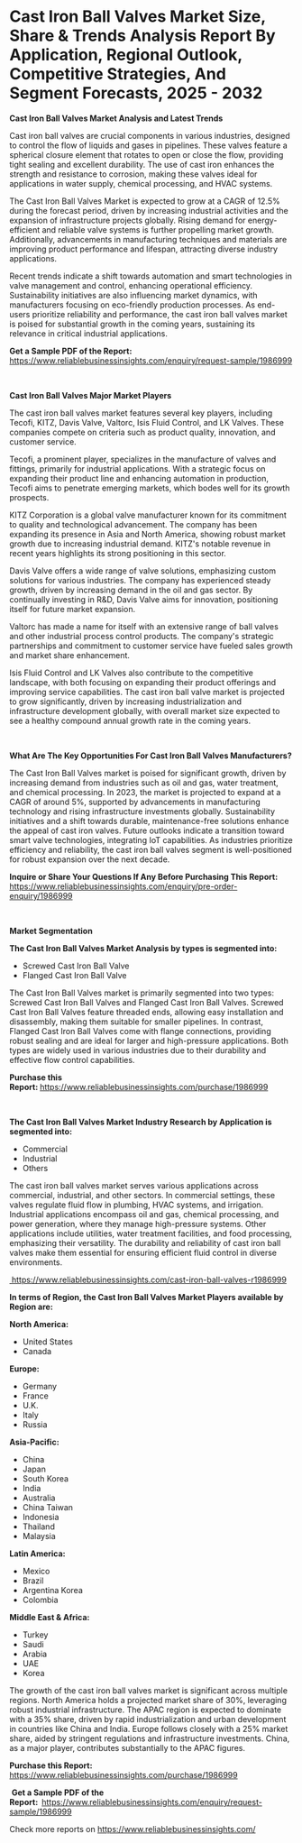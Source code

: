 <p><h1>Cast Iron Ball Valves Market Size, Share & Trends Analysis Report By Application, Regional Outlook, Competitive Strategies, And Segment Forecasts, 2025 - 2032</h1></p><p><strong>Cast Iron Ball Valves Market Analysis and Latest Trends</strong></p>
<p><p>Cast iron ball valves are crucial components in various industries, designed to control the flow of liquids and gases in pipelines. These valves feature a spherical closure element that rotates to open or close the flow, providing tight sealing and excellent durability. The use of cast iron enhances the strength and resistance to corrosion, making these valves ideal for applications in water supply, chemical processing, and HVAC systems.</p><p>The Cast Iron Ball Valves Market is expected to grow at a CAGR of 12.5% during the forecast period, driven by increasing industrial activities and the expansion of infrastructure projects globally. Rising demand for energy-efficient and reliable valve systems is further propelling market growth. Additionally, advancements in manufacturing techniques and materials are improving product performance and lifespan, attracting diverse industry applications. </p><p>Recent trends indicate a shift towards automation and smart technologies in valve management and control, enhancing operational efficiency. Sustainability initiatives are also influencing market dynamics, with manufacturers focusing on eco-friendly production processes. As end-users prioritize reliability and performance, the cast iron ball valves market is poised for substantial growth in the coming years, sustaining its relevance in critical industrial applications.</p></p>
<p><strong>Get a Sample PDF of the Report:&nbsp;</strong> <a href="https://www.reliablebusinessinsights.com/enquiry/request-sample/1986999?utm_campaign=2566&utm_medium=2&utm_source=Github&utm_content=ia&utm_term=20022025&utm_id=cast-iron-ball-valves">https://www.reliablebusinessinsights.com/enquiry/request-sample/1986999</a></p>
<p>&nbsp;</p>
<p><strong>Cast Iron Ball Valves Major Market Players</strong></p>
<p><p>The cast iron ball valves market features several key players, including Tecofi, KITZ, Davis Valve, Valtorc, Isis Fluid Control, and LK Valves. These companies compete on criteria such as product quality, innovation, and customer service.</p><p>Tecofi, a prominent player, specializes in the manufacture of valves and fittings, primarily for industrial applications. With a strategic focus on expanding their product line and enhancing automation in production, Tecofi aims to penetrate emerging markets, which bodes well for its growth prospects.</p><p>KITZ Corporation is a global valve manufacturer known for its commitment to quality and technological advancement. The company has been expanding its presence in Asia and North America, showing robust market growth due to increasing industrial demand. KITZ's notable revenue in recent years highlights its strong positioning in this sector.</p><p>Davis Valve offers a wide range of valve solutions, emphasizing custom solutions for various industries. The company has experienced steady growth, driven by increasing demand in the oil and gas sector. By continually investing in R&D, Davis Valve aims for innovation, positioning itself for future market expansion.</p><p>Valtorc has made a name for itself with an extensive range of ball valves and other industrial process control products. The company's strategic partnerships and commitment to customer service have fueled sales growth and market share enhancement.</p><p>Isis Fluid Control and LK Valves also contribute to the competitive landscape, with both focusing on expanding their product offerings and improving service capabilities. The cast iron ball valve market is projected to grow significantly, driven by increasing industrialization and infrastructure development globally, with overall market size expected to see a healthy compound annual growth rate in the coming years.</p></p>
<p>&nbsp;</p>
<p><strong>What Are The Key Opportunities For Cast Iron Ball Valves Manufacturers?</strong></p>
<p><p>The Cast Iron Ball Valves market is poised for significant growth, driven by increasing demand from industries such as oil and gas, water treatment, and chemical processing. In 2023, the market is projected to expand at a CAGR of around 5%, supported by advancements in manufacturing technology and rising infrastructure investments globally. Sustainability initiatives and a shift towards durable, maintenance-free solutions enhance the appeal of cast iron valves. Future outlooks indicate a transition toward smart valve technologies, integrating IoT capabilities. As industries prioritize efficiency and reliability, the cast iron ball valves segment is well-positioned for robust expansion over the next decade.</p></p>
<p><strong>Inquire or Share Your Questions If Any Before Purchasing This Report:</strong> <a href="https://www.reliablebusinessinsights.com/enquiry/pre-order-enquiry/1986999?utm_campaign=2566&utm_medium=2&utm_source=Github&utm_content=ia&utm_term=20022025&utm_id=cast-iron-ball-valves">https://www.reliablebusinessinsights.com/enquiry/pre-order-enquiry/1986999</a></p>
<p>&nbsp;</p>
<p><strong>Market Segmentation</strong></p>
<p><strong>The Cast Iron Ball Valves Market Analysis by types is segmented into:</strong></p>
<p><ul><li>Screwed Cast Iron Ball Valve</li><li>Flanged Cast Iron Ball Valve</li></ul></p>
<p><p>The Cast Iron Ball Valves market is primarily segmented into two types: Screwed Cast Iron Ball Valves and Flanged Cast Iron Ball Valves. Screwed Cast Iron Ball Valves feature threaded ends, allowing easy installation and disassembly, making them suitable for smaller pipelines. In contrast, Flanged Cast Iron Ball Valves come with flange connections, providing robust sealing and are ideal for larger and high-pressure applications. Both types are widely used in various industries due to their durability and effective flow control capabilities.</p></p>
<p><strong>Purchase this Report:&nbsp;</strong><a href="https://www.reliablebusinessinsights.com/purchase/1986999?utm_campaign=2566&utm_medium=2&utm_source=Github&utm_content=ia&utm_term=20022025&utm_id=cast-iron-ball-valves">https://www.reliablebusinessinsights.com/purchase/1986999</a></p>
<p>&nbsp;</p>
<p><strong>The Cast Iron Ball Valves Market Industry Research by Application is segmented into:</strong></p>
<p><ul><li>Commercial</li><li>Industrial</li><li>Others</li></ul></p>
<p><p>The cast iron ball valves market serves various applications across commercial, industrial, and other sectors. In commercial settings, these valves regulate fluid flow in plumbing, HVAC systems, and irrigation. Industrial applications encompass oil and gas, chemical processing, and power generation, where they manage high-pressure systems. Other applications include utilities, water treatment facilities, and food processing, emphasizing their versatility. The durability and reliability of cast iron ball valves make them essential for ensuring efficient fluid control in diverse environments.</p></p>
<p><a href="https://www.reliablebusinessinsights.com/cast-iron-ball-valves-r1986999?utm_campaign=2566&utm_medium=2&utm_source=Github&utm_content=ia&utm_term=20022025&utm_id=cast-iron-ball-valves">&nbsp;https://www.reliablebusinessinsights.com/cast-iron-ball-valves-r1986999</a></p>
<p><strong>In terms of Region, the Cast Iron Ball Valves Market Players available by Region are:</strong></p>
<p>
    <p> <strong> North America: </strong>
        <ul>
            <li>United States</li>
            <li>Canada</li>
        </ul>
        </p> 
    <p> <strong> Europe: </strong>
        <ul>
            <li>Germany</li>
            <li>France</li>
            <li>U.K.</li>
            <li>Italy</li>
            <li>Russia</li>
        </ul>
        </p> 
    <p> <strong> Asia-Pacific: </strong>
        <ul>
            <li>China</li>
            <li>Japan</li>
            <li>South Korea</li>
            <li>India</li>
            <li>Australia</li>
            <li>China Taiwan</li>
            <li>Indonesia</li>
            <li>Thailand</li>
            <li>Malaysia</li>
        </ul>
        </p> 
    <p> <strong> Latin America: </strong>
        <ul>
            <li>Mexico</li>
            <li>Brazil</li>
            <li>Argentina Korea</li>
            <li>Colombia</li>
        </ul>
        </p> 
    <p> <strong> Middle East & Africa: </strong>
        <ul>
            <li>Turkey</li>
            <li>Saudi</li>
            <li>Arabia</li>
            <li>UAE</li>
            <li>Korea</li>
        </ul>
    </p>
    </p>
<p><p>The growth of the cast iron ball valves market is significant across multiple regions. North America holds a projected market share of 30%, leveraging robust industrial infrastructure. The APAC region is expected to dominate with a 35% share, driven by rapid industrialization and urban development in countries like China and India. Europe follows closely with a 25% market share, aided by stringent regulations and infrastructure investments. China, as a major player, contributes substantially to the APAC figures.</p></p>
<p><strong>Purchase this Report: </strong><a href="https://www.reliablebusinessinsights.com/purchase/1986999?utm_campaign=2566&utm_medium=2&utm_source=Github&utm_content=ia&utm_term=20022025&utm_id=cast-iron-ball-valves">https://www.reliablebusinessinsights.com/purchase/1986999</a></p>
<p>&nbsp;<strong>Get a Sample PDF of the Report:&nbsp;&nbsp;</strong><a href="https://www.reliablebusinessinsights.com/enquiry/request-sample/1986999?utm_campaign=2566&utm_medium=2&utm_source=Github&utm_content=ia&utm_term=20022025&utm_id=cast-iron-ball-valves">https://www.reliablebusinessinsights.com/enquiry/request-sample/1986999</a></p>
<p><strong></strong></p>
<p>Check more reports on <a href="https://www.reliablebusinessinsights.com/?utm_campaign=2566&utm_medium=2&utm_source=Github&utm_content=ia&utm_term=20022025&utm_id=cast-iron-ball-valves">https://www.reliablebusinessinsights.com/</a></p>